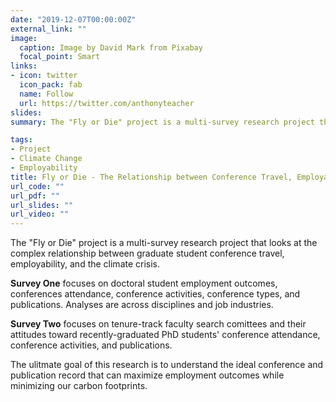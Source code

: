 ```yaml
---
date: "2019-12-07T00:00:00Z"
external_link: ""
image:
  caption: Image by David Mark from Pixabay 
  focal_point: Smart
links:
- icon: twitter
  icon_pack: fab
  name: Follow
  url: https://twitter.com/anthonyteacher
slides:
summary: The "Fly or Die" project is a multi-survey research project that looks at the complex relationship between graduate student conference travel, employability, and the climate crisis.

tags:
- Project
- Climate Change
- Employability
title: Fly or Die - The Relationship between Conference Travel, Employability, and the Climate Crisis.
url_code: ""
url_pdf: ""
url_slides: ""
url_video: ""
---
```


The "Fly or Die" project is a multi-survey research project that looks at the complex relationship between graduate student conference travel, employability, and the climate crisis.

**Survey One** focuses on doctoral student employment outcomes, conferences attendance, conference activities, conference types, and publications. Analyses are across disciplines and job industries.

**Survey Two** focuses on tenure-track faculty search comittees and their attitudes toward recently-graduated PhD students' conference attendance, conference activities, and publications.

The ulitmate goal of this research is to understand the ideal conference and publication record that can maximize employment outcomes while minimizing our carbon footprints.